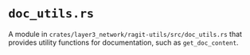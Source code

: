 # `doc_utils.rs`

A module in `crates/layer3_network/ragit-utils/src/doc_utils.rs` that provides utility functions for documentation, such as `get_doc_content`.